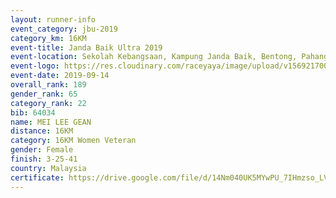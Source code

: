 ```yaml
---
layout: runner-info 
event_category: jbu-2019 
category_km: 16KM 
event-title: Janda Baik Ultra 2019  
event-location: Sekolah Kebangsaan, Kampung Janda Baik, Bentong, Pahang, Malaysia 
event-logo: https://res.cloudinary.com/raceyaya/image/upload/v1569217009/logo/janda-baik_vch1pc.jpg 
event-date: 2019-09-14 
overall_rank: 189
gender_rank: 65
category_rank: 22
bib: 64034
name: MEI LEE GEAN
distance: 16KM
category: 16KM Women Veteran
gender: Female
finish: 3-25-41
country: Malaysia
certificate: https://drive.google.com/file/d/14Nm040UK5MYwPU_7IHmzso_LVBgHuj_X/view?usp=sharing
---
```

